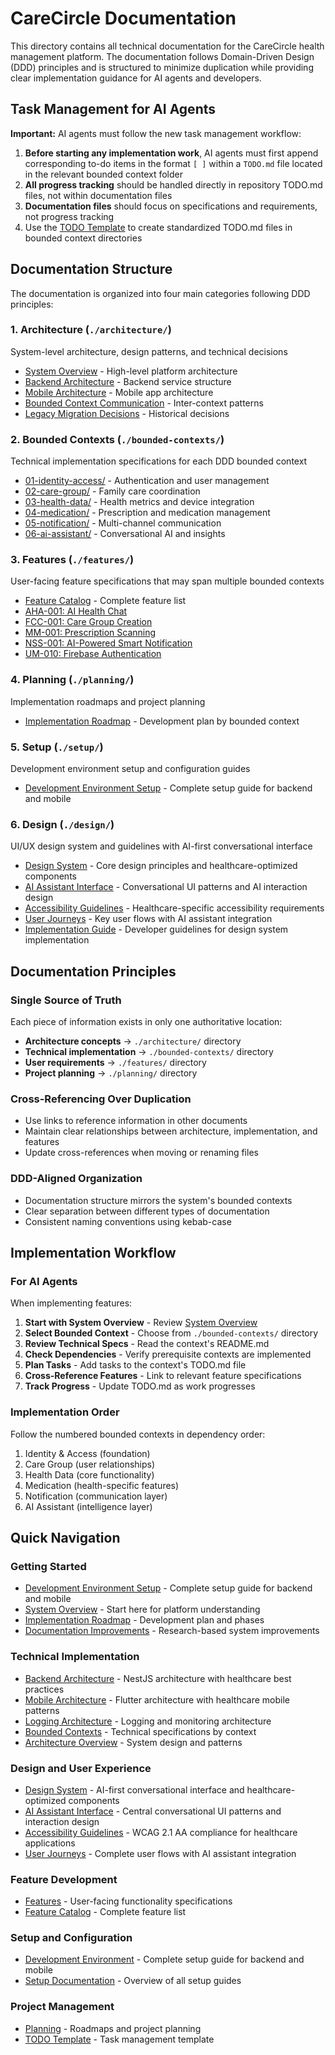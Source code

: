 # CareCircle Documentation

This directory contains all technical documentation for the CareCircle health management platform. The documentation follows Domain-Driven Design (DDD) principles and is structured to minimize duplication while providing clear implementation guidance for AI agents and developers.

## Task Management for AI Agents

**Important:** AI agents must follow the new task management workflow:

1. **Before starting any implementation work**, AI agents must first append corresponding to-do items in the format `[ ]` within a `TODO.md` file located in the relevant bounded context folder
2. **All progress tracking** should be handled directly in repository TODO.md files, not within documentation files
3. **Documentation files** should focus on specifications and requirements, not progress tracking
4. Use the [TODO Template](./TODO_TEMPLATE.md) to create standardized TODO.md files in bounded context directories

## Documentation Structure

The documentation is organized into four main categories following DDD principles:

### 1. Architecture (`./architecture/`)

System-level architecture, design patterns, and technical decisions

- [System Overview](./architecture/system-overview.md) - High-level platform architecture
- [Backend Architecture](./architecture/backend-architecture.md) - Backend service structure
- [Mobile Architecture](./architecture/mobile-architecture.md) - Mobile app architecture
- [Bounded Context Communication](./architecture/bounded-context-communication.md) - Inter-context patterns
- [Legacy Migration Decisions](./architecture/legacy-migration-decisions.md) - Historical decisions

### 2. Bounded Contexts (`./bounded-contexts/`)

Technical implementation specifications for each DDD bounded context

- [01-identity-access/](./bounded-contexts/01-identity-access/) - Authentication and user management
- [02-care-group/](./bounded-contexts/02-care-group/) - Family care coordination
- [03-health-data/](./bounded-contexts/03-health-data/) - Health metrics and device integration
- [04-medication/](./bounded-contexts/04-medication/) - Prescription and medication management
- [05-notification/](./bounded-contexts/05-notification/) - Multi-channel communication
- [06-ai-assistant/](./bounded-contexts/06-ai-assistant/) - Conversational AI and insights

### 3. Features (`./features/`)

User-facing feature specifications that may span multiple bounded contexts

- [Feature Catalog](./features/feature-catalog.md) - Complete feature list
- [AHA-001: AI Health Chat](./features/aha-001-ai-health-chat.md)
- [FCC-001: Care Group Creation](./features/fcc-001-care-group-creation.md)
- [MM-001: Prescription Scanning](./features/mm-001-prescription-scanning.md)
- [NSS-001: AI-Powered Smart Notification](./features/nss-001-ai-powered-smart-notification.md)
- [UM-010: Firebase Authentication](./features/um-010-firebase-authentication.md)

### 4. Planning (`./planning/`)

Implementation roadmaps and project planning

- [Implementation Roadmap](./planning/implementation-roadmap.md) - Development plan by bounded context

### 5. Setup (`./setup/`)

Development environment setup and configuration guides

- [Development Environment Setup](./setup/development-environment.md) - Complete setup guide for backend and mobile

### 6. Design (`./design/`)

UI/UX design system and guidelines with AI-first conversational interface

- [Design System](./design/design-system.md) - Core design principles and healthcare-optimized components
- [AI Assistant Interface](./design/ai-assistant-interface.md) - Conversational UI patterns and AI interaction design
- [Accessibility Guidelines](./design/accessibility-guidelines.md) - Healthcare-specific accessibility requirements
- [User Journeys](./design/user-journeys.md) - Key user flows with AI assistant integration
- [Implementation Guide](./design/implementation-guide.md) - Developer guidelines for design system implementation

## Documentation Principles

### Single Source of Truth

Each piece of information exists in only one authoritative location:

- **Architecture concepts** → `./architecture/` directory
- **Technical implementation** → `./bounded-contexts/` directory
- **User requirements** → `./features/` directory
- **Project planning** → `./planning/` directory

### Cross-Referencing Over Duplication

- Use links to reference information in other documents
- Maintain clear relationships between architecture, implementation, and features
- Update cross-references when moving or renaming files

### DDD-Aligned Organization

- Documentation structure mirrors the system's bounded contexts
- Clear separation between different types of documentation
- Consistent naming conventions using kebab-case

## Implementation Workflow

### For AI Agents

When implementing features:

1. **Start with System Overview** - Review [System Overview](./architecture/system-overview.md)
2. **Select Bounded Context** - Choose from `./bounded-contexts/` directory
3. **Review Technical Specs** - Read the context's README.md
4. **Check Dependencies** - Verify prerequisite contexts are implemented
5. **Plan Tasks** - Add tasks to the context's TODO.md file
6. **Cross-Reference Features** - Link to relevant feature specifications
7. **Track Progress** - Update TODO.md as work progresses

### Implementation Order

Follow the numbered bounded contexts in dependency order:

1. Identity & Access (foundation)
2. Care Group (user relationships)
3. Health Data (core functionality)
4. Medication (health-specific features)
5. Notification (communication layer)
6. AI Assistant (intelligence layer)

## Quick Navigation

### Getting Started

- [Development Environment Setup](./setup/development-environment.md) - Complete setup guide for backend and mobile
- [System Overview](./architecture/system-overview.md) - Start here for platform understanding
- [Implementation Roadmap](./planning/implementation-roadmap.md) - Development plan and phases
- [Documentation Improvements](./architecture/documentation-improvements.md) - Research-based system improvements

### Technical Implementation

- [Backend Architecture](./architecture/backend-architecture.md) - NestJS architecture with healthcare best practices
- [Mobile Architecture](./architecture/mobile-architecture.md) - Flutter architecture with healthcare mobile patterns
- [Logging Architecture](./architecture/logging-architecture.md) - Logging and monitoring architecture
- [Bounded Contexts](./bounded-contexts/README.md) - Technical specifications by context
- [Architecture Overview](./architecture/README.md) - System design and patterns

### Design and User Experience

- [Design System](./design/design-system.md) - AI-first conversational interface and healthcare-optimized components
- [AI Assistant Interface](./design/ai-assistant-interface.md) - Central conversational UI patterns and interaction design
- [Accessibility Guidelines](./design/accessibility-guidelines.md) - WCAG 2.1 AA compliance for healthcare applications
- [User Journeys](./design/user-journeys.md) - Complete user flows with AI assistant integration

### Feature Development

- [Features](./features/README.md) - User-facing functionality specifications
- [Feature Catalog](./features/feature-catalog.md) - Complete feature list

### Setup and Configuration

- [Development Environment](./setup/development-environment.md) - Complete setup guide for backend and mobile
- [Setup Documentation](./setup/README.md) - Overview of all setup guides

### Project Management

- [Planning](./planning/README.md) - Roadmaps and project planning
- [TODO Template](./TODO_TEMPLATE.md) - Task management template

